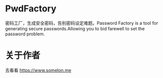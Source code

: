 # PwdFactory
密码工厂，生成安全密码，告别密码设定难题。Password Factory is a tool for generating secure passwords.Allowing you to bid farewell to set the password problem.
# 关于作者
去看看 https://www.somelon.me
